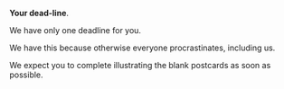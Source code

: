 **Your dead-line**.

We have only one deadline for you.

We have this because otherwise everyone procrastinates, including us.

We expect you to complete illustrating the blank postcards as soon as possible.
